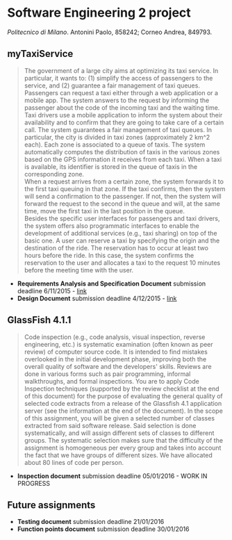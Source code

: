 # Software Engineering 2 project
*Politecnico di Milano*. Antonini Paolo, 858242; Corneo Andrea, 849793.

## myTaxiService
>The government of a large city aims at optimizing its taxi service. In particular, it  wants  to:  (1)  simplify  the  access  of  passengers  to  the  service,  and  (2)  guarantee  a  fair management of taxi queues. 
Passengers  can  request  a  taxi  either  through  a  web  application  or  a  mobile  app.  The system answers to the request by informing the passenger about the code of  the incoming taxi and the waiting time. 
Taxi  drivers  use  a  mobile  application  to  inform  the  system  about  their  availability and to confirm that they are going to take care of a certain call.   The system guarantees a fair management of taxi queues. In particular, the city is  divided  in  taxi  zones  (approximately  2  km^2  each).  Each  zone  is  associated  to  a  queue of taxis. The system automatically computes the distribution of taxis in the  various  zones  based  on  the  GPS  information  it  receives  from  each  taxi.  When  a  taxi is available, its identifier is stored in the queue of taxis in the corresponding  zone.   
When  a  request  arrives  from  a  certain  zone,  the  system  forwards  it  to  the  first  taxi  queuing  in  that  zone.  If  the  taxi  confirms,  then  the  system  will  send  a  confirmation to the passenger. If not, then the system will forward the request to  the  second  in  the  queue  and  will,  at  the  same  time,  move  the  first  taxi  in  the  last  position in the queue.  
Besides  the  specific  user  interfaces  for  passengers  and  taxi  drivers,  the  system  offers  also  programmatic  interfaces  to  enable  the  development  of  additional  services (e.g., taxi sharing) on top of the basic one. 
A user can reserve a taxi by specifying the origin and the destination of the ride.  The reservation has to occur at least two hours before the ride. In this case, the  system confirms the reservation to the user and allocates a taxi to the request 10  minutes before the meeting time with the user. 

+ **Requirements Analysis and Specification Document** submission deadline 6/11/2015 - [link](./Deliveries/1_RASD.pdf)
+ **Design Document** submission deadline 4/12/2015 - [link](./Deliveries/2_DD.pdf)


## GlassFish 4.1.1
>Code inspection (e.g., code analysis, visual inspection, reverse engineering, etc.) is systematic examination (often known as peer review) of computer source code. It is intended to find mistakes overlooked in the initial development phase, improving both the overall quality of software and the developers' skills. Reviews are done in various forms such as pair programming, informal walkthroughs, and formal inspections. You are to apply Code Inspection techniques (supported by the review checklist at the end of this document) for the purpose of evaluating the general quality of selected code extracts from a release of the Glassfish 4.1 application server (see the information at the end of the document).
In the scope of this assignment, you will be given a selected number of classes extracted from said software release. Said selection is done systematically, and will assign different sets of classes to different groups. The systematic selection makes sure that the difficulty of the assignment is homogeneous per every group and takes into account the fact that we have groups of different sizes. We have allocated about 80 lines of code per person.

+ **Inspection document** submission deadline 05/01/2016 - WORK IN PROGRESS


## Future assignments
+ **Testing document** submission deadline 21/01/2016
+ **Function points document** submission deadline 30/01/2016
